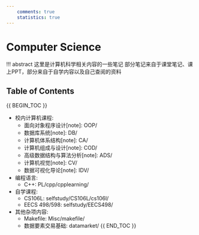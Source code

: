```yaml
---
    comments: true
    statistics: true
---
```


# Computer Science

!!! abstract 这里是计算机科学相关内容的一些笔记
    部分笔记来自于课堂笔记、课上PPT，部分来自于自学内容以及自己查阅的资料


## Table of Contents

{{ BEGIN_TOC }}
- 校内计算机课程:
    - 面向对象程序设计[note]: OOP/
    - 数据库系统[note]: DB/
    - 计算机体系结构[note]: CA/
    - 计算机组成与设计[note]: COD/
    - 高级数据结构与算法分析[note]: ADS/
    - 计算机视觉[note]: CV/
    - 数据可视化导论[note]: IDV/
- 编程语言:
    - C++: PL/cpp/cpplearning/
- 自学课程:
    - CS106L: selfstudy/CS106L/cs106l/
    - EECS 498/598: selfstudy/EECS498/
- 其他杂项内容:
    - Makefile: Misc/makefile/
    - 数据要素交易基础: datamarket/
{{ END_TOC }}